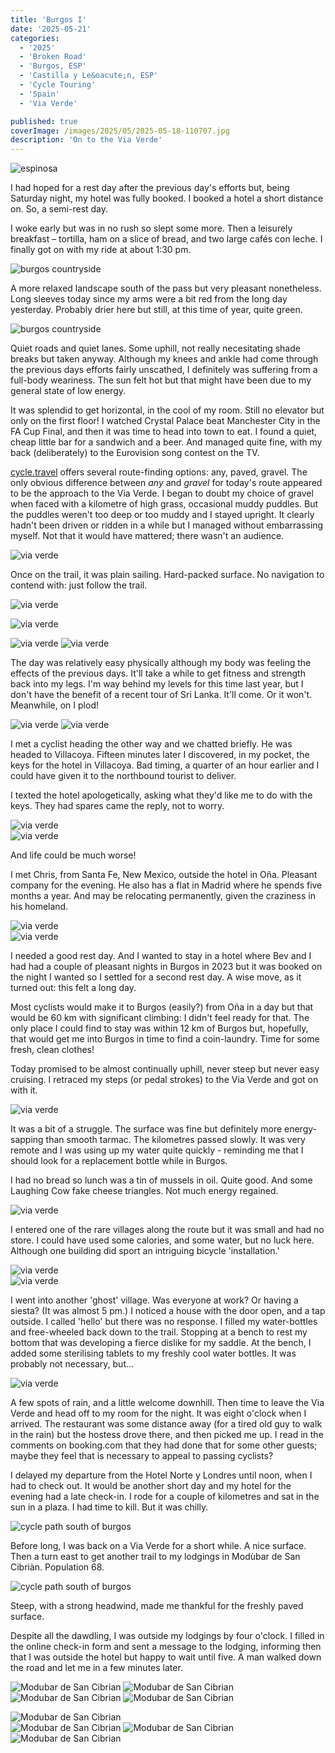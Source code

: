 ```yaml
---
title: 'Burgos I'
date: '2025-05-21'
categories:
  - '2025'
  - 'Broken Road'
  - 'Burgos, ESP'
  - 'Castilla y Le&oacute;n, ESP'
  - 'Cycle Touring'
  - 'Spain'
  - 'Via Verde'

published: true
coverImage: /images/2025/05/2025-05-18-110707.jpg
description: 'On to the Via Verde'
---
```


<script>
  import Img from '$lib/components/Img.svelte'
  import DayCardHGroup from '$lib/components/DayCardHGroup.svelte'
</script>

<section class="card">

<DayCardHGroup
    where="Espinosa de los Monteros &ndash; Villacoya"
    when="2025-05-17"
    distance="21.8 km, 103 m, 120.0 km to date"
  />

<Img
  src="/images/2025/05/2025-05-17-132158.jpg"
  alt="espinosa"
  caption="The plaza in Espinoza de los Monteros. My hotel was the white building, slightly right of centre, my bedroom on the top floor."  
 />

<p>I had hoped for a rest day after the previous day's efforts but, being Saturday night, my hotel was fully booked. I booked a hotel a short distance on. So, a semi-rest day.</p>
<p>I woke early but was in no rush so slept some more. Then a leisurely breakfast &ndash; tortilla, ham on a slice of bread, and two large caf&eacute;s con leche. I finally got on with my ride at about 1:30 pm. </p>
<Img
  src="/images/2025/05/2025-05-17-134859.jpg"
  alt="burgos countryside"
/>
<p>A more relaxed landscape south of the pass but very pleasant nonetheless. Long sleeves today since my arms were a bit red from the long day yesterday. Probably drier here but still, at this time of year, quite green. </p>
<Img
  src="/images/2025/05/2025-05-17-135251.jpg"
  alt="burgos countryside"
/>
<p>Quiet roads and quiet lanes. Some uphill, not really necesitating shade breaks but taken anyway. Although my knees and ankle had come through the previous days efforts fairly unscathed, I definitely was suffering from a full-body weariness. The sun felt hot but that might have been due to my general state of low energy.</p>

<p>It was splendid to get horizontal, in the cool of my room. Still no elevator but only on the first floor! I watched Crystal Palace beat Manchester City in the FA Cup Final, and then it was time to head into town to eat. I found a quiet, cheap little bar for a sandwich and a beer. And managed quite fine, with my back (deliberately) to the Eurovision song contest on the TV.</p>

</section>

<section class="card">
  
  <DayCardHGroup
    where="Villacoya &ndash; O&ntilde;a"
    when="2025-05-18"
    distance="37.4 km, 51 m, 157.4 km to date"
  />

  <p><a href="https://www.cycle.travel">cycle.travel</a> offers several route-finding options: any, paved, gravel. The only obvious difference between <em>any</em> and <em>gravel</em> for today's route appeared to be the approach to the Via Verde. I began to doubt my choice of gravel when faced with a kilometre of high grass, occasional muddy puddles. But the puddles weren't too deep or too muddy and I stayed upright. It clearly hadn't been driven or ridden in a while but I managed without embarrassing myself. Not that it would have mattered; there wasn't an audience.</p>

<div class="w-50">
  <Img
    src="/images/2025/05/grass.jpg"
    alt="via verde" 
    caption="This way to the Via Verde?"  
   />
</div>
<p>Once on the trail, it was plain sailing. Hard-packed surface. No navigation to contend with: just follow the trail.</p>
<Img
  src="/images/2025/05/2025-05-18-104541.jpg"
  alt="via verde" 
  caption="The Via Verde"  
 />

<Img
  src="/images/2025/05/2025-05-18-105044.jpg"
  alt="via verde" 
  caption="The train doesn't stop here any more"  
 />

<!-- <Img
  src="/images/2025/05/2025-05-18-110637.jpg"
  alt="via verde"
  caption="The Via Verde"
 /> -->

<!-- <Img
  src="/images/2025/05/2025-05-18-110707.jpg"
  alt="via verde"
  caption="The Via Verde"
 /> -->

<Img
  src="/images/2025/05/2025-05-18-110736.jpg"
  alt="via verde"
 />
<Img
  src="/images/2025/05/2025-05-18-111237.jpg"
  alt="via verde"
 />

  <p>The day was relatively easy physically although my body was feeling the effects of the previous days. It'll take a while to get fitness and strength back into my legs. I'm way behind my levels for this time last year, but I don't have the benefit of a recent tour of Sri Lanka. It'll come. Or it won't. Meanwhile, on I plod! </p>
<Img
  src="/images/2025/05/2025-05-18-143321.jpg"
  alt="via verde"
 />
<Img
  src="/images/2025/05/2025-05-18-153301.jpg"
  alt="via verde"
 />

 <p>I met a cyclist heading the other way and we chatted briefly. He was headed to Villacoya. Fifteen minutes later I discovered, in my pocket, the keys for the hotel in Villacoya. Bad timing, a quarter of an hour earlier and I could have given it to the northbound tourist to deliver. </p>

 <p>I texted the hotel apologetically, asking what they'd like me to do with the keys. They had spares came the reply, not to worry.</p>

<div class="w-60">
  <Img
    src="/images/2025/05/2025-05-18-154222.jpg"
    alt="via verde"
   />
</div>
<Img
  src="/images/2025/05/2025-05-18-160000.jpg"
  alt="via verde"
 />
 <p>And life could be much worse!</p>

</section>

<section class="card">

<DayCardHGroup
    where="O&ntilde;a &ndash; Quintanilla Vivar"
    when="2025-05-21"
    distance="49.0 km, 368 m, 206.4 km to date"
  />

  <p>I met Chris, from Santa Fe, New Mexico, outside the hotel in O&ntilde;a. Pleasant company for the evening. He also has a flat in Madrid where he spends five months a year. And may be relocating permanently, given the craziness in his homeland.</p>

<div class="w-80">
  <Img
      src="/images/2025/05/2025-05-21-110316.jpg"
      alt="via verde"
    />
</div>

<div class="w-60">
  <Img
      src="/images/2025/05/2025-05-21-110342.jpg"
      alt="via verde"
    />
</div>

  <p>I needed a good rest day. And I wanted to stay in a hotel where Bev and I had had a couple of pleasant nights in Burgos in 2023 but it was booked on the night I wanted so I settled for a second rest day. A wise move, as it turned out: this felt a long day.</p>

  <p>Most cyclists would make it to Burgos (easily?) from O&ntilde;a in a day but that would be 60 km with significant climbing: I didn't feel ready for that. The only place I could find to stay was within 12 km of Burgos but, hopefully, that would get me into Burgos in time to find a coin-laundry. Time for some fresh, clean clothes!</p>

  <p>Today promised to be almost continually uphill, never steep but never easy cruising. I retraced my steps (or pedal strokes) to the Via Verde and got on with it. </p>

<Img
    src="/images/2025/05/2025-05-21-132324.jpg"
    alt="via verde"
    caption="One of the many abandoned old railway stations along the Via Verde."
  />

<p>It was a bit of a struggle. The surface was fine but definitely more energy-sapping  than smooth tarmac. The kilometres passed slowly. It was very remote and I was using up my water quite quickly - reminding me that I should look for a replacement bottle while in Burgos. </p>

<p>I had no bread so lunch was a tin of mussels in oil. Quite good. And some Laughing Cow fake cheese triangles. Not much energy regained. </p>

<div class="w-80">
  <Img
    src="/images/2025/05/2025-05-21-133911.jpg"
    alt="via verde"
  />
</div>

  <p>I entered one of the rare villages along the route but it was small and had no store. I could have used some calories, and some water, but no luck here. Although one building did sport an intriguing bicycle 'installation.'</p>
<div class="w-90">
  <Img
    src="/images/2025/05/2025-05-21-143218.jpg"
    alt="via verde" />
</div>
<Img
    src="/images/2025/05/2025-05-21-144053.jpg"
    alt="via verde" />

  <p>I went into another 'ghost' village. Was everyone at work? Or having a siesta? (It was almost 5 pm.) I noticed a house with the door open, and a tap outside. I called 'hello' but there was no response. I filled my water-bottles and free-wheeled back down to the trail. Stopping at a bench to rest my bottom that was developing a fierce dislike for my saddle. At the bench, I added some sterilising tablets to my freshly cool water bottles. It was probably not necessary, but...</p>
<Img
    src="/images/2025/05/2025-05-21-165343.jpg"
    alt="via verde" />

  <p>A few spots of rain, and a little welcome downhill. Then time to leave the Via Verde and head off to my room for the night. It was eight o'clock when I arrived. The restaurant was some distance away (for a tired old guy to walk in the rain) but the hostess drove there, and then picked me up. I read in the comments on booking.com that they had done that for some other guests; maybe they feel that is necessary to appeal to passing cyclists? </p>

</section>

<section class="card">
<DayCardHGroup
    where="Burgos &ndash; Mod&ugrave;bar de San Cibri&agrave;n"
    when="2025-05-23"
    distance="17.6 km, 210 m, 236.6 km to date"
  />
  <p>I delayed my departure from the Hotel Norte y Londres until noon, when I had to check out. It would be another short day and my hotel for the evening had a late check-in. I rode for a couple of kilometres and sat in the sun in a plaza. I had time to kill. But it was chilly.</p>

<Img
      src="/images/2025/05/2025-05-23-135234.jpg"
      alt="cycle path south of burgos"/>

<p>Before long, I was back on a Via Verde for a short while. A nice surface. Then a turn east to get another trail to my lodgings in Mod&ugrave;bar de San Cibri&agrave;n. Population 68.</p>
 <Img
      src="/images/2025/05/2025-05-23-141604.jpg"
      alt="cycle path south of burgos"/>
  <p>Steep, with a strong headwind, made me thankful for the freshly paved surface.</p>

  <p>Despite all the dawdling, I was outside my lodgings by four o'clock. I filled in the online check-in form and sent a message to the lodging, informing then that I was outside the hotel but happy to wait until five. A man walked down the road and let me in a few minutes later.</p>

<DayCardHGroup
    where="Mod&ugrave;bar de San Cibri&agrave;n"
    when="2025-05-24"
  />
<Img
      src="/images/2025/05/2025-05-24-144209.jpg"
      alt="Modubar de San Cibrian"/>
<Img
      src="/images/2025/05/2025-05-24-143405.jpg"
       alt="Modubar de San Cibrian"/>
<Img
      src="/images/2025/05/2025-05-24-143216.jpg"
       alt="Modubar de San Cibrian"/>
<Img
      src="/images/2025/05/2025-05-24-142649.jpg"
       alt="Modubar de San Cibrian"/>

<div class="w-80">
  <Img
        src="/images/2025/05/2025-05-24-143113.jpg"
         alt="Modubar de San Cibrian"/>
</div>
<Img
      src="/images/2025/05/2025-05-24-142824.jpg"
       alt="Modubar de San Cibrian"/>
<Img
      src="/images/2025/05/2025-05-24-143023.jpg"
       alt="Modubar de San Cibrian"
       caption="Built in 1892"/>

<div class="w-50">
  <Img
        src="/images/2025/05/2025-05-24-142951.jpg"
         alt="Modubar de San Cibrian"
         />
</div>

</section>
